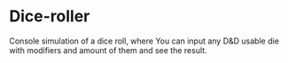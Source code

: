 # Dice-roller
Console simulation of a dice roll, where You can input any D&amp;D usable die with modifiers and amount of them and see the result.
